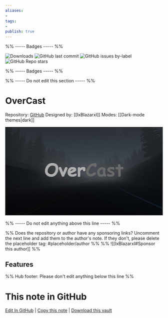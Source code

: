 ```yaml
---
aliases:
- 
tags: 
- 
publish: true
---
```


%% ----- Badges ----- %%

![Downloads](https://img.shields.io/badge/downloads-2380-573E7A?style=for-the-badge&logo=)
![GitHub last commit](https://img.shields.io/github/last-commit/IxBlazarxI/Obsidian-Theme-OverCast?color=573E7A&label=last%20update&logo=github&style=for-the-badge)
![GitHub issues by-label](https://img.shields.io/github/issues/IxBlazarxI/Obsidian-Theme-OverCast/help%20wanted?color=573E7A&logo=github&style=for-the-badge) 
![GitHub Repo stars](https://img.shields.io/github/stars/IxBlazarxI/Obsidian-Theme-OverCast?color=573E7A&logo=github&style=for-the-badge)

%% ----- Badges ----- %%

%% ----- Do not edit this section ----- %%

# OverCast

Repository: [GitHub](https://github.com/IxBlazarxI/Obsidian-Theme-OverCast)
Designed by: [[IxBlazarxI]]
Modes: [[Dark-mode themes|dark]]



![screenshot](https://github.com/IxBlazarxI/Obsidian-Theme-OverCast/raw/HEAD/Thumbnail.jpg)

%% ----- Do not edit anything above this line ----- %% 

%% Does the repository or author have any sponsoring links? Uncomment the next line and add them to the author's note. If they don't, please delete the placeholder tag: #placeholder/author %%
%% ![[IxBlazarxI#Sponsor this author]] %%


## Features



%% Hub footer: Please don't edit anything below this line %%

# This note in GitHub

<span class="git-footer">[Edit In GitHub](https://github.dev/obsidian-community/obsidian-hub/blob/main/02%20-%20Community%20Expansions/02.05%20All%20Community%20Expansions/Themes/OverCast.md "git-hub-edit-note") | [Copy this note](https://raw.githubusercontent.com/obsidian-community/obsidian-hub/main/02%20-%20Community%20Expansions/02.05%20All%20Community%20Expansions/Themes/OverCast.md "git-hub-copy-note") | [Download this vault](https://github.com/obsidian-community/obsidian-hub/archive/refs/heads/main.zip "git-hub-download-vault") </span>

